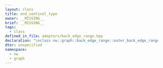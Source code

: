 ```yaml
---
layout: class
title: end_sentinel_type
owner: __MISSING__
brief: __MISSING__
tags:
  - class
defined_in_file: adaptors/back_edge_range.hpp
declaration: "\nclass nw::graph::back_edge_range::outer_back_edge_range_iterator::end_sentinel_type;"
dtor: unspecified
namespace:
  - nw
  - graph
---
```


```{index}  end_sentinel_type
```


